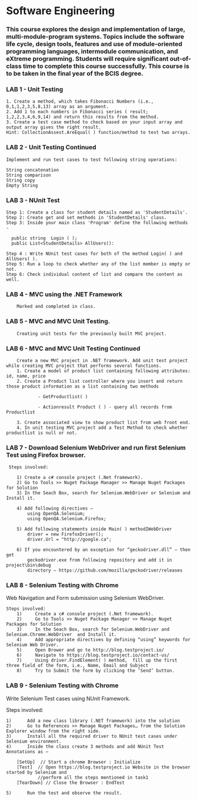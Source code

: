 # Software Engineering
### This course explores the design and implementation of large, multi-module-program systems. Topics include the software life cycle, design tools, features and use of module-oriented programming languages, intermodule communication, and eXtreme programming. Students will require significant out-of-class time to complete this course successfully. This course is to be taken in the final year of the BCIS degree. 


### LAB 1 - Unit Testing
    1. Create a method, which takes Fibonacci Numbers (i.e.,  0,1,1,2,3,5,8,13) array as an argument.
    2. Add 1 to each numbers in Fibonacci series ( result; 1,2,2,3,4,6,9,14) and return this results from the method.
    3. Create a test case method to check based on your input array and output array gives the right result.
    Hint: CollectionAssest.AreEqual( ) function/method to test two arrays.
    
### LAB 2 - Unit Testing Continued
    Implement and run test cases to test following string operations:

    String concatenation 
    String comparison
    String copy
    Empty String
    
### LAB 3 - NUnit Test
    Step 1: Create a class for student details named as 'StudentDetails'.
    Step 2: Create get and set methods in 'StudentDetails' class.
    Step 3: Inside your main class 'Program' define the following methods - 

      public string  Login ( );
      public List<StudentDetails> AllUsers():

    Step 4 : Write NUnit test cases for both of the method Login( ) and AllUsers( ).
    Step 5: Run a loop to check whether any of the list member is empty or not.
    Step 6: Check individual content of list and compare the content as well.
   
 ### LAB 4 - MVC using the .NET Framework
        Marked and completed in class.
        
  ### LAB 5 - MVC and MVC Unit Testing. 
        Creating unit tests for the previously built MVC project. 
        
  ### LAB 6 - MVC and MVC Unit Testing Continued
        Create a new MVC project in .NET framework. Add unit test project while creating MVC project that performs several functions.
        1. Create a model of product list containing following attributes: id, name, price
        2. Create a Product list controller where you insert and return those product information as a list containing two methods
        
                - GetProductlist( )
                
                - Actionresult Product ( ) - query all records from Productlist
                
        3. Create associated view to show product list from web front end.
        4. In unit testing MVC project add a Test Method to check whether productlist is null or not.
        
  ### LAB 7 - Download Selenium WebDriver and run first Selenium Test using Firefox browser. 
  
     Steps involved:

        1) Create a c# console project (.Net framework).
        2) Go to Tools >> Nuget Package Manager >> Manage Nuget Packages for Solution
        3) In the Seach Box, search for Selenium.WebDriver or Selenium and Install it.
        
        4) Add following directives –
            using OpenQA.Selenium;
            using OpenQA.Selenium.Firefox;
            
        5) Add following statements inside Main( ) methodIWebDriver
            driver = new FirefoxDriver();
            driver.Url = "http://google.ca";
            
        6) If you encountered by an exception for “geckodriver.dll” – then get
            geckodriver.exe from following repository and add it in project\bin\debug
            directory – https://github.com/mozilla/geckodriver/releases
            
  ### LAB 8 - Selenium Testing with Chrome
  Web Navigation and Form submission using Selenium WebDriver.

    Steps involved:
        1)     Create a c# console project (.Net framework).
        2)     Go to Tools >> Nuget Package Manager >> Manage Nuget Packages for Solution
        3)     In the Seach Box, search for Selenium.WebDriver and Selenium.Chrome.WebDriver  and Install it.
        4)     Add appropriate directives by defining “using” keywords for Selenium Web Driver.
        5)     Open Brower and go to http://blog.testproject.io/
        6)     Navigate to https://blog.testproject.io/contact-us/
        7)     Using driver.FindElement( ) method,  fill up the first three field of the form, i.e., Name, Email and Subject
        8)     Try to Submit the form by clicking the ‘Send’ button.
        
  ### LAB 9 - Selenium Testing with Chrome
  Write Selenium Test cases using NUnit Framework.

Steps involved:

    1)      Add a new class library (.NET framework) into the solution
    2)      Go to References >> Manage Nuget Packages… from the Solution Explorer window from the right side.
    3)      Install all the required driver to NUnit test cases under Selenium environment. 
    4)      Inside the class create 3 methods and add NUnit Test Annotations as –
    
        [SetUp]  // Start a chrome Browser : Initialize
        [Test]  // Open https://blog.testproject.io Website in the browser started by Selenium and    
                //perform all the steps mentioned in task1
        [TearDown] // Close the Browser : EndTest

    5)      Run the test and observe the result.
